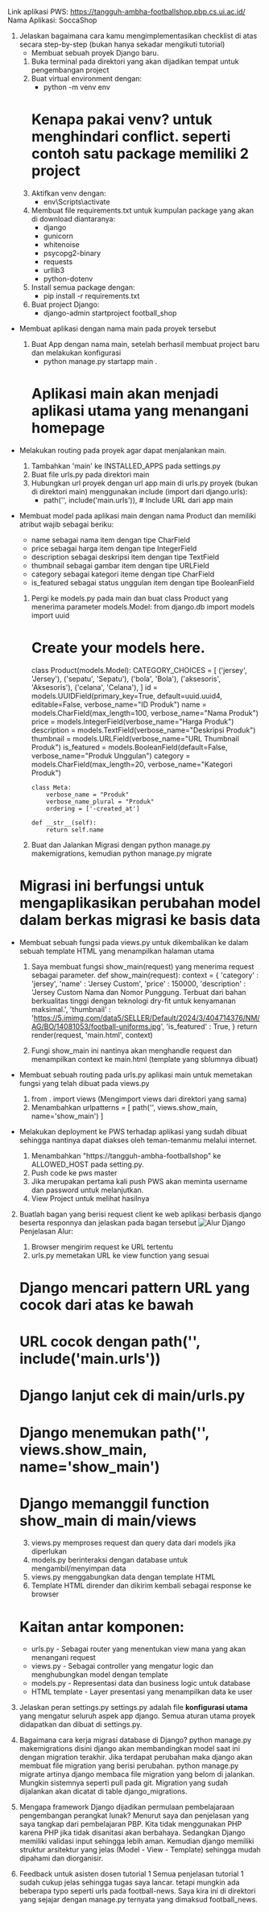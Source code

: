 Link aplikasi PWS: https://tangguh-ambha-footballshop.pbp.cs.ui.ac.id/
Nama Aplikasi: SoccaShop

1. Jelaskan bagaimana cara kamu mengimplementasikan checklist di atas secara step-by-step (bukan hanya sekadar mengikuti tutorial)
   - Membuat sebuah proyek Django baru.
   1. Buka terminal pada direktori yang akan dijadikan tempat untuk pengembangan project
   2. Buat virtual environment dengan:
      - python -m venv env
      # Kenapa pakai venv? untuk menghindari conflict. seperti contoh satu package memiliki 2 project
   3. Aktifkan venv dengan:
      - env\Scripts\activate
   4. Membuat file requirements.txt untuk kumpulan package yang akan di download diantaranya:
      - django
      - gunicorn
      - whitenoise
      - psycopg2-binary
      - requests
      - urllib3
      - python-dotenv
   5. Install semua package dengan:
      - pip install -r requirements.txt
   6. Buat project Django:
      - django-admin startproject football_shop

- Membuat aplikasi dengan nama main pada proyek tersebut

  1. Buat App dengan nama main, setelah berhasil membuat project baru dan melakukan konfigurasi
     - python manage.py startapp main .
     # Aplikasi main akan menjadi aplikasi utama yang menangani homepage

- Melakukan routing pada proyek agar dapat menjalankan main.

  1. Tambahkan 'main' ke INSTALLED_APPS pada settings.py
  2. Buat file urls.py pada direktori main
  3. Hubungkan url proyek dengan url app main di urls.py proyek (bukan di direktori main) menggunakan include (import dari django.urls):
     - path('', include('main.urls')), # Include URL dari app main

- Membuat model pada aplikasi main dengan nama Product dan memiliki atribut wajib sebagai beriku:

  - name sebagai nama item dengan tipe CharField
  - price sebagai harga item dengan tipe IntegerField
  - description sebagai deskripsi item dengan tipe TextField
  - thumbnail sebagai gambar item dengan tipe URLField
  - category sebagai kategori iteme dengan tipe CharField
  - is_featured sebagai status unggulan item dengan tipe BooleanField

  1.  Pergi ke models.py pada main dan buat class Product yang menerima parameter models.Model:
      from django.db import models
      import uuid

      # Create your models here.

      class Product(models.Model):
      CATEGORY_CHOICES = [
      ('jersey', 'Jersey'),
      ('sepatu', 'Sepatu'),
      ('bola', 'Bola'),
      ('aksesoris', 'Aksesoris'),
      ('celana', 'Celana'),
      ]
      id = models.UUIDField(primary_key=True, default=uuid.uuid4, editable=False, verbose_name="ID Produk")
      name = models.CharField(max_length=100, verbose_name="Nama Produk")
      price = models.IntegerField(verbose_name="Harga Produk")
      description = models.TextField(verbose_name="Deskripsi Produk")
      thumbnail = models.URLField(verbose_name="URL Thumbnail Produk")
      is_featured = models.BooleanField(default=False, verbose_name="Produk Unggulan")
      category = models.CharField(max_length=20, verbose_name="Kategori Produk")

          class Meta:
              verbose_name = "Produk"
              verbose_name_plural = "Produk"
              ordering = ['-created_at']

          def __str__(self):
              return self.name

  2.  Buat dan Jalankan Migrasi dengan python manage.py makemigrations, kemudian python manage.py migrate

  # Migrasi ini berfungsi untuk mengaplikasikan perubahan model dalam berkas migrasi ke basis data

- Membuat sebuah fungsi pada views.py untuk dikembalikan ke dalam sebuah template HTML yang menampilkan halaman utama

  1. Saya membuat fungsi show_main(request) yang menerima request sebagai parameter.
     def show_main(request):
     context = {
     'category' : 'jersey',
     'name' : 'Jersey Custom',
     'price' : 150000,
     'description' : 'Jersey Custom Nama dan Nomor Punggung. Terbuat dari bahan berkualitas tinggi dengan teknologi dry-fit untuk kenyamanan maksimal.',
     'thumbnail' : 'https://5.imimg.com/data5/SELLER/Default/2024/3/404714376/NM/AG/BO/14081053/football-uniforms.jpg',
     'is_featured' : True,
     }
     return render(request, 'main.html', context)

  2. Fungi show_main ini nantinya akan menghandle request dan menampilkan context ke main.html (template yang sblumnya dibuat)

- Membuat sebuah routing pada urls.py aplikasi main untuk memetakan fungsi yang telah dibuat pada views.py

  1. from . import views (Mengimport views dari direktori yang sama)
  2. Menambahkan urlpatterns = [
     path('', views.show_main, name='show_main')
     ]

- Melakukan deployment ke PWS terhadap aplikasi yang sudah dibuat sehingga nantinya dapat diakses oleh teman-temanmu melalui internet.
  1. Menambahkan "https://tangguh-ambha-footballshop" ke ALLOWED_HOST pada setting.py.
  2. Push code ke pws master
  3. Jika merupakan pertama kali push PWS akan meminta username dan password untuk melanjutkan.
  4. View Project untuk melihat hasilnya

2. Buatlah bagan yang berisi request client ke web aplikasi berbasis django beserta responnya dan jelaskan pada bagan tersebut
   ![Alur Django](https://drive.google.com/uc?export=view&id=1slTc7Tk7jXhsCYAnfPKQhrypHJPmef6h)
   Penjelasan Alur:

   1. Browser mengirim request ke URL tertentu
   2. urls.py memetakan URL ke view function yang sesuai

   # Django mencari pattern URL yang cocok dari atas ke bawah

   # URL cocok dengan path('', include('main.urls'))

   # Django lanjut cek di main/urls.py

   # Django menemukan path('', views.show_main, name='show_main')

   # Django memanggil function show_main di main/views

   3. views.py memproses request dan query data dari models jika diperlukan
   4. models.py berinteraksi dengan database untuk mengambil/menyimpan data
   5. views.py menggabungkan data dengan template HTML
   6. Template HTML dirender dan dikirim kembali sebagai response ke browser

   # Kaitan antar komponen:

   - urls.py - Sebagai router yang menentukan view mana yang akan menangani request
   - views.py - Sebagai controller yang mengatur logic dan menghubungkan model dengan template
   - models.py - Representasi data dan business logic untuk database
   - HTML template - Layer presentasi yang menampilkan data ke user

3. Jelaskan peran settings.py
   settings.py adalah file **konfigurasi utama** yang mengatur seluruh aspek app django. Semua aturan utama proyek didapatkan dan dibuat di settings.py.

4. Bagaimana cara kerja migrasi database di Django?
   python manage.py makemigrations disini django akan membandingkan model saat ini dengan migration terakhir. Jika terdapat perubahan maka django akan membuat file migration yang berisi perubahan. python manage.py migrate artinya django membaca file migration yang belom di jalankan. Mungkin sistemnya seperti pull pada git. Migration yang sudah dijalankan akan dicatat di table django_migrations.

5. Mengapa framework Django dijadikan permulaan pembelajaraan pengembangan perangkat lunak?
   Menurut saya dan penjelasan yang saya tangkap dari pembelajaran PBP. Kita tidak menggunakan PHP karena PHP jika tidak disanitasi akan berbahaya. Sedangkan Django memiliki validasi input sehingga lebih aman. Kemudian django memiliki struktur arsitektur yang jelas (Model - View - Template) sehingga mudah dipahami dan diorganisir.

6. Feedback untuk asisten dosen tutorial 1
   Semua penjelasan tutorial 1 sudah cukup jelas sehingga tugas saya lancar. tetapi mungkin ada beberapa typo seperti urls pada football-news. Saya kira ini di direktori yang sejajar dengan manage.py ternyata yang dimaksud football_news.
